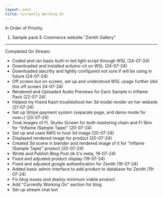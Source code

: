 ```yaml
---
layout: post
title: Currently Working On
---
```


In Order of Priority.

1. Sample pack E-Commerce website "Zenith Gallery"

---

Completed On Stream:
 
- Coded and ran basic built-in led light script through WSL (24-07-24)
- Downloaded and installed arduino-cli on WSL (24-07-24)
- Downloaded alacritty and lightly configured not sure if will be using in future (24-07-24)
- Off screen but on screen, set up and understood WSL usage further (did this off screen 24-07-24)
- Rendered and Uploaded Audio Previews for Each Sample in Inflame Pack (22-07-24)
- Helped my friend Kash troubleshoot her 3d model render on her website (21-07-24)
- Set up Stripe payment system (separate page, and demo mode for now+) (20-07-24)
- Took images of FL Studio Screen for both mastering chain and Fl Skin for "Inflame (Sample Tape)" (20-07-24)
- Set up and used AWS to host 3d image (20-07-24)
- Displayed rendered image for product (20-07-24)
- Created 3d scene in blender and rendered image of it for "Inflame (Sample Tape)" product (20-07-24)
- Wrote and Publish Blog Post (ik it's meta, 19-07-24)
- Fixed and adjusted product display (19-07-24)
- Fixed and adjusted google authentication for Zenith (19-07-24)
- Added basic admin interface to add product to database for Zenith (19-07-24)
- Fix blog issues and deploy minimum viable product
- Add "Currently Working On" section for blog
- Set up stream chat bot
